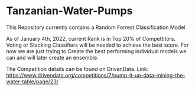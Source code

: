 # Tanzanian-Water-Pumps
This Repository currently contains a Random Forrest Classification Model

As of January 4th, 2022, current Rank is in Top 20% of Compettitors. Voting or Stacking Classifiers will be needed to achieve the best score. For now we are just trying to Create the best performing individual models we can and will later create an ensemble.

The Competition details can be found on DrivenData. Link: https://www.drivendata.org/competitions/7/pump-it-up-data-mining-the-water-table/page/23/
